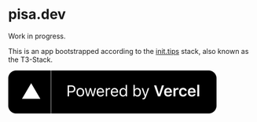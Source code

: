 # pisa.dev

Work in progress.

This is an app bootstrapped according to the [init.tips](https://init.tips) stack, also known as the T3-Stack.

[![powered by vercel](./public/powered-by-vercel.svg)](https://vercel.com/?utm_source=pisa-dev&utm_campaign=oss)
